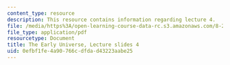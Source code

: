 ```yaml
---
content_type: resource
description: This resource contains information regarding lecture 4.
file: /media/https%3A/open-learning-course-data-rc.s3.amazonaws.com/8-286-the-early-universe-fall-2013/0efbf1fe4a90766cdfdad43223aabe25_MIT8_286F13_lec04.pdf
file_type: application/pdf
resourcetype: Document
title: The Early Universe, Lecture slides 4
uid: 0efbf1fe-4a90-766c-dfda-d43223aabe25
---
```

